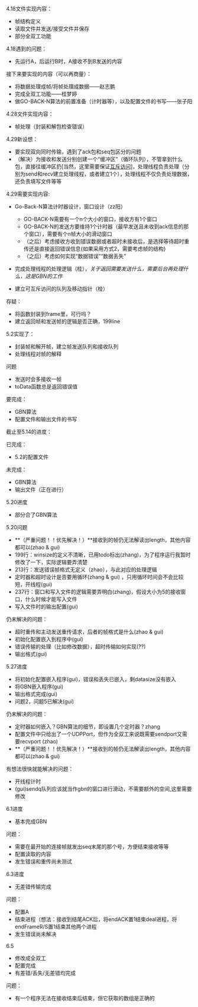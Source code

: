 4.18文件实现内容：

- 帧结构定义
- 读取文件并发送/接受文件并保存
- 部分全双工功能

4.18遇到的问题：

- 先运行A，后运行B时，A接收不到B发送的内容

接下来要实现的内容（可以再商量）：

- 将数据处理成帧/将帧处理成数据——赵志鹏
- 完成全双工功能——桂梦婷
- 做GO-BACK-N算法的前置准备（计时器等），以及配置文件的书写——张子阳



4.28文件实现内容：

- 帧处理（封装和解包检查错误）

4.29新设想：

- 要实现双向同时传输，遇到了ack包和seq包区分的问题
- （解决）为接收和发送分别创建一个“缓冲区”（循环队列），不管拿到什么包，直接往缓冲区扔[当然，这里需要保证<u>互斥访问</u>]，处理线程负责处理（分别为send和recv建立处理线程，或者建立1个），处理线程不仅负责处理数据，还负责填写文件等等

4.29需要实现内容:

- Go-Back-N算法计时器设计，窗口设计（zz阳）
  - GO-BACK-N需要有一个n个大小的窗口，接收方有1个窗口
  - GO-BACK-N的发送方要维持1个计时器（最早发送且未收到ack信息的那个窗口），需要有个n帧大小的滑动窗口
  - （之后）考虑接收方收到错误数据或者超时未接收后，是选择等待超时重传还是直接返回错误信息{如果采用方式2，需要考虑帧的结构}
  - （之后）考虑如何实现“数据错误”“数据丢失”

- 完成处理线程的处理逻辑（桂），*关于返回需要发送什么，需要后台再处理什么，这是GBN的工作*
- 建立可互斥访问的队列及移动指针（桂）

存疑：

- 将函数封装到frame里，可行吗？
- 建立返回帧和发送帧的逻辑是否正确，199line

5.2实现了：

- 封装帧和解开帧，建立帧发送队列和接收队列
- 处理线程对帧的解释

问题

- 发送时会多接收一帧
- toData函数总是返回错误值

要完成：

- GBN算法
- 配置文件和输出文件的书写



截止至5.14的进度：

已完成：

- 5.2的配置文件

未完成：

- GBN算法
- 输出文件（正在进行）





5.20进度

- 部分合了GBN算法

5.20问题

- **（严重问题！！优先解决！）**接收到的帧仍无法解读出length，其他内容都可以(zhao & gui)
- 199行：winsize的定义不清晰，已用todo标出(zhang)，为了程序运行我暂时修改了一下，实际逻辑要弄清楚
- 213行：发送错误帧格式无定义（zhao），与此对应的处理逻辑
- 定时器和超时设计是否要用循环(zhang & gui) ，只用循环时间会不会比较短，开线程(gui)
- 237行：窗口和写入文件的逻辑需要弄明白(zhang)，假设大小为5的接收窗口，什么时候才能写入文件
- 写入文件时的输出配置(gui)

仍未解决的问题：

- 超时重传和主动发送重传请求，后者的帧格式是什么(zhao & gui)
- 初始化配置嵌入到程序中(gui)
- 错误传输的处理（比如修改数据），超时传输如何实现(??)
- 输出格式(gui)



5.27进度

- 将初始化配置嵌入程序(gui)，错误和丢失已嵌入，剩datasize没有嵌入
- 将GBN嵌入程序(gui)
- 输出格式完成(gui)
- 问题2，问题5已解决(gui)

仍未解决的问题：

- 定时器如何嵌入？GBN算法的细节，即设置几个定时器？zhang
- 配置文件中只给出了一个UDPPort，但作为全双工来说既需要sendport又需要recvport (zhao)
- **（严重问题！！优先解决！）**接收到的帧仍无法解读出length，其他内容都可以(zhao & gui)

有想法很快就能解决的问题：

- 开线程计时
- (gui)sendq队列应该就当作gbn的窗口进行滑动，不需要额外的空间,这里需要修改



6.1进度

- 基本完成GBN

问题：

- 需要在最开始的连接帧就发出seq末尾的那个号，方便结束接收等等
- 配置读取的内容
- 发生错误和重传尚未测试



6.3进度

- 无差错传输完成

问题：

- 配置A
- 结束进程（想法：接收到结尾ACK后，将endACK置1结束deal进程，将endFrameR/S置1结束其他两个进程
- 发生错误尚未解决



6.5

- 修改成全双工
- 配置完成
- 有差错/丢失/无差错均完成

问题：

- 有一个程序无法在接收结束后结束，但它获取的数组是正确的